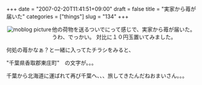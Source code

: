 +++
date = "2007-02-20T11:41:51+09:00"
draft = false
title = "実家から苺が届いた"
categories = ["things"]
slug = "134"
+++

<a rel="lightbox" href="https://keruru.net/images/45da5fef00a85-img070.jpg"><img vspace="2" hspace="2" border="0" align="left" title="moblogPicture" alt="moblog picture" src="https://keruru.net/images/45da5fef00a85-thumb_img070.jpg" /></a>
<!-- bodytext -->

他の荷物を送るついでにって感じで、実家から苺が届いた。うわ、でっかい。
対比に１０円玉置いてみました。

何処の苺かなぁ？と一緒に入ってたチラシをみると、

"千葉県香取郡東庄町"　の文字が。。。

千葉から北海道に運ばれて再び千葉へ、、、旅してきたんだねおまいさん。。。

<!-- bodytext end -->
